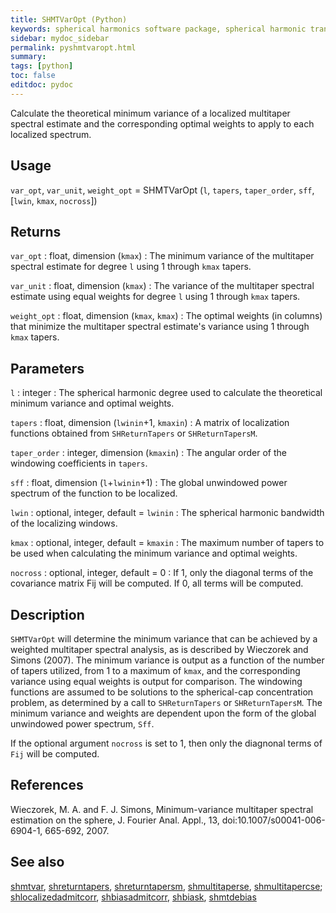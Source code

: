 ```yaml
---
title: SHMTVarOpt (Python)
keywords: spherical harmonics software package, spherical harmonic transform, legendre functions, multitaper spectral analysis, fortran, Python, gravity, magnetic field
sidebar: mydoc_sidebar
permalink: pyshmtvaropt.html
summary:
tags: [python]
toc: false
editdoc: pydoc
---
```


Calculate the theoretical minimum variance of a localized multitaper spectral estimate and the corresponding optimal weights to apply to each localized spectrum.

## Usage

`var_opt`, `var_unit`, `weight_opt` = SHMTVarOpt (`l`, `tapers`, `taper_order`, `sff`, [`lwin`, `kmax`, `nocross`])

## Returns

`var_opt` : float, dimension (`kmax`)
:   The minimum variance of the multitaper spectral estimate for degree `l` using 1 through `kmax` tapers.

`var_unit` : float, dimension (`kmax`)
:   The variance of the multitaper spectral estimate using equal weights for degree `l` using 1 through `kmax` tapers.

`weight_opt` : float, dimension (`kmax`, `kmax`)
:   The optimal weights (in columns) that minimize the multitaper spectral estimate's variance using 1 through `kmax` tapers.

## Parameters

`l` : integer
:   The spherical harmonic degree used to calculate the theoretical minimum variance and optimal weights.

`tapers` : float, dimension (`lwinin`+1, `kmaxin`)
:   A matrix of localization functions obtained from `SHReturnTapers` or `SHReturnTapersM`.

`taper_order` : integer, dimension (`kmaxin`)
:   The angular order of the windowing coefficients in `tapers`.

`sff` : float, dimension (`l`+`lwinin`+1)
:   The global unwindowed power spectrum of the function to be localized.

`lwin` : optional, integer, default = `lwinin`
:   The spherical harmonic bandwidth of the localizing windows.

`kmax` : optional, integer, default = `kmaxin`
:   The maximum number of tapers to be used when calculating the minimum variance and optimal weights.

`nocross` : optional, integer, default = 0
:   If 1, only the diagonal terms of the covariance matrix Fij will be computed. If 0, all terms will be computed.

## Description

`SHMTVarOpt` will determine the minimum variance that can be achieved by a weighted multitaper spectral analysis, as is described by Wieczorek and Simons (2007). The minimum variance is output as a function of the number of tapers utilized, from 1 to a maximum of `kmax`, and the corresponding variance using equal weights is output for comparison. The windowing functions are assumed to be solutions to the spherical-cap concentration problem, as determined by a call to `SHReturnTapers` or `SHReturnTapersM`. The minimum variance and weights are dependent upon the form of the global unwindowed power spectrum, `Sff`.

If the optional argument `nocross` is set to 1, then only the diagnonal terms of `Fij` will be computed.

## References

Wieczorek, M. A. and F. J. Simons, Minimum-variance multitaper spectral estimation on the sphere, J. Fourier Anal. Appl., 13, doi:10.1007/s00041-006-6904-1, 665-692, 2007.

## See also

[shmtvar](pyshmtvar.html), [shreturntapers](pyshreturntapers.html), [shreturntapersm](pyshreturntapersm.html), [shmultitaperse](pyshmultitaperse.html), [shmultitapercse](pyshmultitapercse.html); [shlocalizedadmitcorr](pyshlocalizedadmitcorr.html), [shbiasadmitcorr](pyshbiasadmitcorr.html), [shbiask](pyshbiask.html), [shmtdebias](pyshmtdebias.html)
